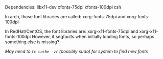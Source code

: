 Dependencies:
 libx11-dev xfonts-75dpi xfonts-100dpi csh

In arch, those font libraries are called:
 xorg-fonts-75dpi and xorg-fonts-100dpi
 
In RedHat/CentOS, the font libraries are:
 xorg-x11-fonts-75dpi and xorg-x11-fonts-100dpi
 However, it segfaults when initially loading fonts, so perhaps something else is missing?
 
 *May need to ```fc-cache -vf``` (possibly sudo) for system to find new fonts*
